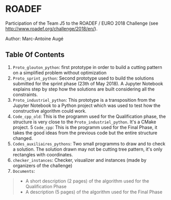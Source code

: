 # ROADEF
Participation of the Team J5 to the ROADEF / EURO 2018 Challenge
(see http://www.roadef.org/challenge/2018/en/).

Author: Marc-Antoine Augé

## Table Of Contents

1. `Proto_glouton_python`: first prototype in order to build a cutting pattern on a simplified problem without optimization
2. `Proto_sprint_python`: Second prototype used to build the solutions submitted for the sprint phase (23th of May 2018). 
A Jupyter Notebook explains step by step how the solutions are built considering all the constraints.
3. `Proto_industriel_python`: This prototype is a transposition from the Jupyter Notebook to a Python project which was used to test how the constructive algorithm could work.
4. `Code_cpp_old`: This is the programm used for the Qualification phase, the structure is very close to the `Proto_industriel_python`. It's a CMake project.
5 `Code_cpp`: This is the programm used for the Final Phase, it takes the good ideas from the previous code but the entire structure changed.
6. `Codes_auxiliaires_pythons`: Two small programms to draw and to check a solution. The solution drawn may not be cutting tree pattern, it's only rectangles with coordinates. 
7. `checker_instances`: Checker, visualizer and instances (made by organizers of the challenge)
8. `Documents`: 
>  * A short description (2 pages) of the algorithm used for the Qualification Phase
>  * A description (5 pages) of the algorithm used for the Final Phase
